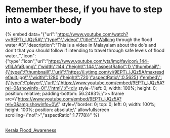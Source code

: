 # Remember these, if you have to step into a water-body

{% embed data="{\"url\":\"https://www.youtube.com/watch?v=9EPT\_lJQz5A\",\"type\":\"video\",\"title\":\"Walking through the flood water \#3\",\"description\":\"This is a video in Malayalam about the do\'s and don\'t that you should follow if intending to travel through safe levels of flood water..\",\"icon\":{\"type\":\"icon\",\"url\":\"https://www.youtube.com/yts/img/favicon\_144-vfliLAfaB.png\",\"width\":144,\"height\":144,\"aspectRatio\":1},\"thumbnail\":{\"type\":\"thumbnail\",\"url\":\"https://i.ytimg.com/vi/9EPT\_lJQz5A/maxresdefault.jpg\",\"width\":1280,\"height\":720,\"aspectRatio\":0.5625},\"embed\":{\"type\":\"player\",\"url\":\"https://www.youtube.com/embed/9EPT\_lJQz5A?rel=0&showinfo=0\",\"html\":\"<div style=\\\"left: 0; width: 100%; height: 0; position: relative; padding-bottom: 56.2493%;\\\"><iframe src=\\\"https://www.youtube.com/embed/9EPT\_lJQz5A?rel=0&amp;showinfo=0\\\" style=\\\"border: 0; top: 0; left: 0; width: 100%; height: 100%; position: absolute;\\\" allowfullscreen scrolling=\\\"no\\\"></iframe></div>\",\"aspectRatio\":1.7778}}" %}

[  
Kerala Flood\_Awareness](https://www.youtube.com/channel/UCTRQxF0ZqselrQoVaKb1Naw)  


